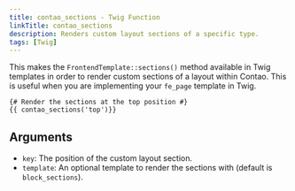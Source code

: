 ```yaml
---
title: contao_sections - Twig Function
linkTitle: contao_sections
description: Renders custom layout sections of a specific type.
tags: [Twig]
---
```


This makes the `FrontendTemplate::sections()` method available in Twig templates in order to render custom sections of a
layout within Contao. This is useful when you are implementing your `fe_page` template in Twig.

```twig
{# Render the sections at the top position #}
{{ contao_sections('top')}}
```

## Arguments

* `key`: The position of the custom layout section.
* `template`: An optional template to render the sections with (default is `block_sections`).
